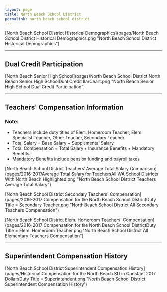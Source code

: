 ```yaml
---
layout: page
title: North Beach School District
permalink: north beach school district
---
```



[North Beach School District Historical Demographics](pages/North Beach School District Historical Demographics.png "North Beach School District Historical Demographics")

___

## Dual Credit Participation

[North Beach Senior High School](pages/North Beach School District North Beach Senior High SchoolDual Credit BarChart.png "North Beach Senior High School Dual Credit Participation")


___

## Teachers' Compensation Information
### Note:
- Teachers include duty titles of Elem. Homeroom Teacher, Elem. Specialist Teacher, Other Teacher, Secondary Teacher
- Total Salary = Base Salary + Supplemental Salary
- Total Compensation = Total Salary + Insurance Benefits + Mandatory Benefits
- Mandatory Benefits include pension funding and payroll taxes

[North Beach School District Teachers' Average Total Salary Comparison](pages/2016-2017Average Total Salary for TeachersAll WA School Districts With North Beach Highlighted.png "North Beach School District Teachers Average Total Salary")

[North Beach School District Secondary Teachers' Compensation](pages/2016-2017 Compensation for the North Beach School DistrictDuty Title = Secondary Teacher.png "North Beach School District All Secondary Teachers Compensation")

[North Beach School District Elem. Homeroom Teachers' Compensation](pages/2016-2017 Compensation for the North Beach School DistrictDuty Title = Elem. Homeroom Teacher.png "North Beach School District All Elementary Teachers Compensation")


___

## Superintendent Compensation History

[North Beach School District Superintendent Compensation History](pages/Historical Compensation for the North Beach SD in Constant 2017 DollarsDuty Title = Superintendent.png "North Beach School District Superintendent Compensation History")

